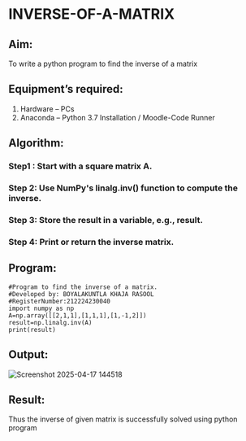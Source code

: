 # INVERSE-OF-A-MATRIX
## Aim:
To write a python program to find the inverse of a matrix
## Equipment’s required:
1. 	Hardware – PCs
2. 	Anaconda – Python 3.7 Installation / Moodle-Code Runner
## Algorithm:
### Step1 : Start with a square matrix A.
### Step 2: Use NumPy's linalg.inv() function to compute the inverse.
### Step 3: Store the result in a variable, e.g., result.
### Step 4: Print or return the inverse matrix.

## Program:
```
#Program to find the inverse of a matrix.
#Developed by: BOYALAKUNTLA KHAJA RASOOL
#RegisterNumber:212224230040
import numpy as np
A=np.array([[2,1,1],[1,1,1],[1,-1,2]])
result=np.linalg.inv(A)
print(result)
```
## Output:
![Screenshot 2025-04-17 144518](https://github.com/user-attachments/assets/2f0dc715-4cf0-43d1-9a0d-3c1810aded9c)

## Result:
Thus the inverse of given matrix is successfully solved using python program

